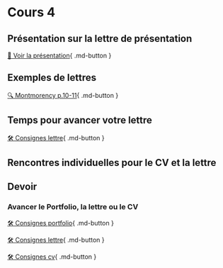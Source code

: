 # Cours 4
## Présentation sur la lettre de présentation     
[📁 Voir la présentation](https://cmontmorency365-my.sharepoint.com/:b:/g/personal/lora_boisvert_cmontmorency_qc_ca/ERrX846mpkdKu4CkXSbw1TYBDAUmeVdpkbbA89qHX-jchw?e=aiBfkj){ .md-button }  


## Exemples de lettres 
[🔍 Montmorency p.10-11](https://www.cmontmorency.qc.ca/wp-content/uploads/2023/11/Petit-guide-de-recherche-demploi.pdf){ .md-button }      



## Temps pour avancer votre lettre
[🛠️ Consignes lettre](./stages/lettre.md){ .md-button }        

## Rencontres individuelles pour le CV et la lettre


## Devoir
### Avancer le Portfolio, la lettre ou le CV    
[🛠️ Consignes portfolio](./stages/portfolio.md){ .md-button }   

[🛠️ Consignes lettre](./stages/lettre.md){ .md-button }        

[🛠️ Consignes cv](./stages/cv.md){ .md-button }     

